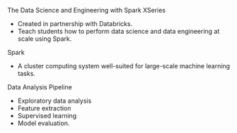 The Data Science and Engineering with Spark XSeries
+ Created in partnership with Databricks.
+ Teach students how to perform data science and data engineering at scale using Spark.

Spark
+ A cluster computing system well-suited for large-scale machine learning tasks.  

Data Analysis Pipeline
+ Exploratory data analysis
+ Feature extraction
+ Supervised learning
+ Model evaluation.


